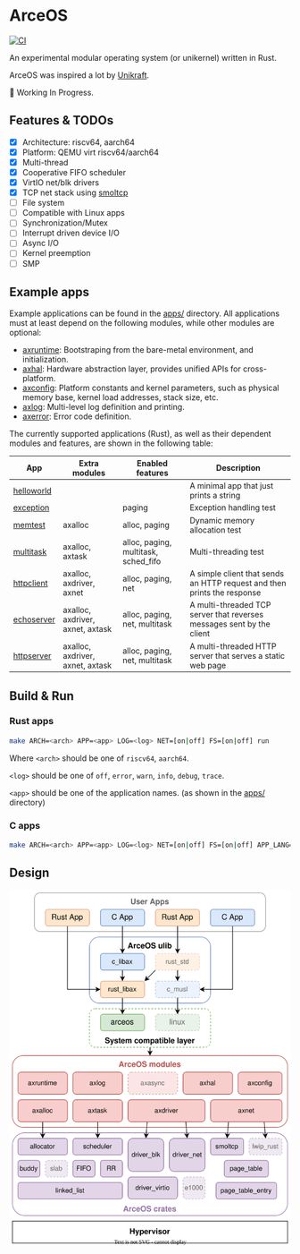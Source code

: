 # ArceOS

[![CI](https://github.com/rcore-os/arceos/actions/workflows/build.yml/badge.svg?branch=main)](https://github.com/rcore-os/arceos/actions)

An experimental modular operating system (or unikernel) written in Rust.

ArceOS was inspired a lot by [Unikraft](https://github.com/unikraft/unikraft).

🚧 Working In Progress.

## Features & TODOs

* [x] Architecture: riscv64, aarch64
* [x] Platform: QEMU virt riscv64/aarch64
* [x] Multi-thread
* [x] Cooperative FIFO scheduler
* [x] VirtIO net/blk drivers
* [x] TCP net stack using [smoltcp](https://github.com/smoltcp-rs/smoltcp)
* [ ] File system
* [ ] Compatible with Linux apps
* [ ] Synchronization/Mutex
* [ ] Interrupt driven device I/O
* [ ] Async I/O
* [ ] Kernel preemption
* [ ] SMP

## Example apps

Example applications can be found in the [apps/](apps/) directory. All applications must at least depend on the following modules, while other modules are optional:

* [axruntime](modules/axruntime/): Bootstraping from the bare-metal environment, and initialization.
* [axhal](modules/axhal/): Hardware abstraction layer, provides unified APIs for cross-platform.
* [axconfig](modules/axconfig/): Platform constants and kernel parameters, such as physical memory base, kernel load addresses, stack size, etc.
* [axlog](modules/axlog/): Multi-level log definition and printing.
* [axerror](modules/axerror/): Error code definition.

The currently supported applications (Rust), as well as their dependent modules and features, are shown in the following table:

| App | Extra modules | Enabled features | Description |
|-|-|-|-|
| [helloworld](apps/helloworld/) | | | A minimal app that just prints a string |
| [exception](apps/exception/) | | paging | Exception handling test |
| [memtest](apps/memtest/) | axalloc | alloc, paging | Dynamic memory allocation test |
| [multitask](apps/multitask/) | axalloc, axtask | alloc, paging, multitask, sched_fifo | Multi-threading test |
| [httpclient](apps/net/httpclient/) | axalloc, axdriver, axnet | alloc, paging, net | A simple client that sends an HTTP request and then prints the response |
| [echoserver](apps/net/echoserver/) | axalloc, axdriver, axnet, axtask | alloc, paging, net, multitask | A multi-threaded TCP server that reverses messages sent by the client  |
| [httpserver](apps/net/httpserver/) | axalloc, axdriver, axnet, axtask | alloc, paging, net, multitask | A multi-threaded HTTP server that serves a static web page |

## Build & Run

### Rust apps

```bash
make ARCH=<arch> APP=<app> LOG=<log> NET=[on|off] FS=[on|off] run
```

Where `<arch>` should be one of `riscv64`, `aarch64`.

`<log>` should be one of `off`, `error`, `warn`, `info`, `debug`, `trace`.

`<app>` should be one of the application names. (as shown in the [apps/](apps/) directory)

### C apps

```bash
make ARCH=<arch> APP=<app> LOG=<log> NET=[on|off] FS=[on|off] APP_LANG=c run
```

## Design

![](doc/ArceOS.svg)
